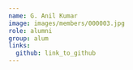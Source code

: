 ```yaml
---
name: G. Anil Kumar 
image: images/members/000003.jpg 
role: alumni
group: alum
links:
  github: link_to_github 
---
```


